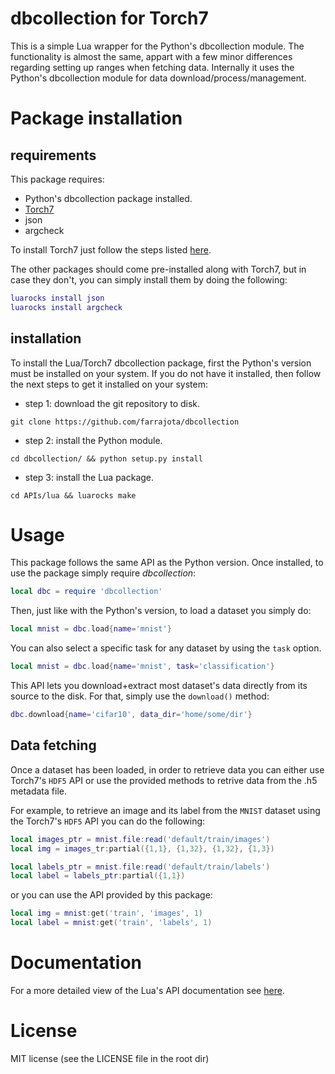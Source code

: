 # dbcollection for Torch7

This is a simple Lua wrapper for the Python's dbcollection module. The functionality is almost the same, appart with a few minor differences regarding setting up ranges when fetching data. Internally it uses the Python's dbcollection module for data download/process/management.

# Package installation

## requirements

This package requires:

- Python's dbcollection package installed.
- [Torch7](https://github.com/torch/torch7)
- json
- argcheck

To install Torch7 just follow the steps listed [here](http://torch.ch/docs/getting-started.html#_).

The other packages should come pre-installed along with Torch7, but in case they don't, you can simply install them by doing the following:

```lua
luarocks install json
luarocks install argcheck
```

## installation

To install the Lua/Torch7 dbcollection package, first the Python's version must be installed on your system. If you do not have it installed, then follow the next steps to get it installed on your system:

- step 1: download the git repository to disk.
```
git clone https://github.com/farrajota/dbcollection
```

- step 2: install the Python module.
```
cd dbcollection/ && python setup.py install
```

- step 3: install the Lua package.
```
cd APIs/lua && luarocks make
```

# Usage

This package follows the same API as the Python version. Once installed, to use the package simply require *dbcollection*:
```lua
local dbc = require 'dbcollection'
```

Then, just like with the Python's version, to load a dataset you simply do:
```lua
local mnist = dbc.load{name='mnist'}
```

You can also select a specific task for any dataset by using the `task` option.
```lua
local mnist = dbc.load{name='mnist', task='classification'}
```

This API lets you download+extract most dataset's data directly from its source to the disk. For that, simply use the `download()` method:
```lua
dbc.download{name='cifar10', data_dir='home/some/dir'}
```

## Data fetching

Once a dataset has been loaded, in order to retrieve data you can either use Torch7's `HDF5` API or use the provided methods to retrive data from the .h5 metadata file.

For example, to retrieve an image and its label from the `MNIST` dataset using the Torch7's `HDF5` API you can do the following:
```lua
local images_ptr = mnist.file:read('default/train/images')
local img = images_tr:partial({1,1}, {1,32}, {1,32}, {1,3})

local labels_ptr = mnist.file:read('default/train/labels')
local label = labels_ptr:partial({1,1})
```

or you can use the API provided by this package:
```lua
local img = mnist:get('train', 'images', 1)
local label = mnist:get('train', 'labels', 1)
```


# Documentation

For a more detailed view of the Lua's API documentation see [here](DOCUMENTATION.md#db.documentation).


# License

MIT license (see the LICENSE file in the root dir)